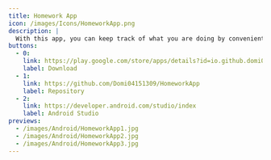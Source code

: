 ```yaml
---
title: Homework App
icon: /images/Icons/HomeworkApp.png
description: |
  With this app, you can keep track of what you are doing by conveniently typing the tasks you want to complete sorted by date and marking them as done when you are done.
buttons:
  - 0:
    link: https://play.google.com/store/apps/details?id=io.github.domi04151309.homeworkapp
    label: Download
  - 1:
    link: https://github.com/Domi04151309/HomeworkApp
    label: Repository
  - 2:
    link: https://developer.android.com/studio/index
    label: Android Studio
previews:
  - /images/Android/HomeworkApp1.jpg
  - /images/Android/HomeworkApp2.jpg
  - /images/Android/HomeworkApp3.jpg
---
```

